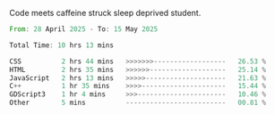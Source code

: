 Code meets caffeine struck sleep deprived student.

<!--START_SECTION:waka-->

```rust
From: 28 April 2025 - To: 15 May 2025

Total Time: 10 hrs 13 mins

CSS          2 hrs 44 mins   >>>>>>>------------------   26.53 %
HTML         2 hrs 35 mins   >>>>>>-------------------   25.14 %
JavaScript   2 hrs 13 mins   >>>>>--------------------   21.63 %
C++          1 hr 35 mins    >>>>---------------------   15.44 %
GDScript3    1 hr 4 mins     >>>----------------------   10.46 %
Other        5 mins          -------------------------   00.81 %
```

<!--END_SECTION:waka-->
